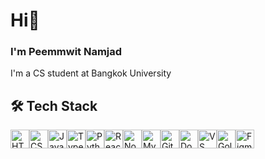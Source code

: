 <h1>Hi👋</h1>

<p> <h3>I'm Peemmwit Namjad</h3> 
I'm a CS student at Bangkok University</p>

## 🛠️ Tech Stack
<p align="left" class="icon-row">
  <a href="https://developer.mozilla.org/en-US/docs/Web/HTML" target="_blank"><img src="https://cdn.jsdelivr.net/gh/devicons/devicon/icons/html5/html5-original.svg" width="30" alt="HTML5" /></a><a href="https://developer.mozilla.org/en-US/docs/Web/CSS" target="_blank"><img src="https://cdn.jsdelivr.net/gh/devicons/devicon/icons/css3/css3-original.svg" width="30" alt="CSS3" /></a><a href="https://developer.mozilla.org/en-US/docs/Web/JavaScript" target="_blank"><img src="https://cdn.jsdelivr.net/gh/devicons/devicon/icons/javascript/javascript-original.svg" width="30" alt="JavaScript" /></a><a href="https://www.typescriptlang.org/" target="_blank"><img src="https://cdn.jsdelivr.net/gh/devicons/devicon/icons/typescript/typescript-original.svg" width="30" alt="TypeScript" /></a><a href="https://www.python.org/" target="_blank"><img src="https://cdn.jsdelivr.net/gh/devicons/devicon/icons/python/python-original.svg" width="30" alt="Python" /></a><a href="https://reactjs.org/" target="_blank"><img src="https://cdn.jsdelivr.net/gh/devicons/devicon/icons/react/react-original.svg" width="30" alt="React" /></a><a href="https://nodejs.org/" target="_blank"><img src="https://cdn.jsdelivr.net/gh/devicons/devicon/icons/nodejs/nodejs-original.svg" width="30" alt="Node.js" /></a><a href="https://www.mysql.com/" target="_blank"><img src="https://cdn.jsdelivr.net/gh/devicons/devicon/icons/mysql/mysql-original.svg" width="30" alt="MySQL" /></a><a href="https://git-scm.com/" target="_blank"><img src="https://cdn.jsdelivr.net/gh/devicons/devicon/icons/git/git-original.svg" width="30" alt="Git" /></a><a href="https://www.docker.com/" target="_blank"><img src="https://cdn.jsdelivr.net/gh/devicons/devicon/icons/docker/docker-original.svg" width="30" alt="Docker" /></a><a href="https://code.visualstudio.com/" target="_blank"><img src="https://cdn.jsdelivr.net/gh/devicons/devicon/icons/vscode/vscode-original.svg" width="30" alt="VS Code" /></a><a href="https://go.dev/" target="_blank"><img src="https://cdn.jsdelivr.net/gh/devicons/devicon/icons/go/go-original.svg" width="30" alt="Golang" /></a><a href="https://figma.com/" target="_blank"><img src="https://cdn.jsdelivr.net/gh/devicons/devicon/icons/figma/figma-original.svg" width="30" alt="Figma" /></a>
</p>

<!-- ## 📊 Skill Overview -->





<!--
**peemmwit/peemmwit** is a ✨ _special_ ✨ repository because its `README.md` (this file) appears on your GitHub profile.

Here are some ideas to get you started:

- 🔭 I’m currently working on ...
- 🌱 I’m currently learning ...
- 👯 I’m looking to collaborate on ...
- 🤔 I’m looking for help with ...
- 💬 Ask me about ...
- 📫 How to reach me: ...
- 😄 Pronouns: ...
- ⚡ Fun fact: ...
-->
